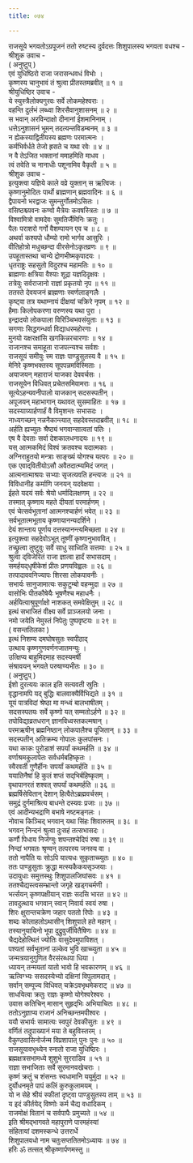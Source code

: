 ```yaml
---
title: ०७४

---
```

राजसूये भगवतोऽग्रपूजनं ततो रुष्टस्य दुर्वदत्तः शिशुपालस्य भगवता वधश्च -  
श्रीशुक उवाच -  
( अनुष्टुप् )  
एवं युधिष्ठिरो राजा जरासन्धवधं विभोः ।  
कृष्णस्य चानुभावं तं श्रुत्वा प्रीतस्तमब्रवीत् ॥ १ ॥  
श्रीयुधिष्ठिर उवाच -  
ये स्युस्त्रैलोक्यगुरवः सर्वे लोकमहेश्वराः ।  
वहन्ति दुर्लभं लब्ध्वा शिरसैवानुशासनम् ॥ २ ॥  
स भवान् अरविन्दाक्षो दीनानां ईशमानिनाम् ।  
धत्तेऽनुशासनं भूमन् तदत्यन्तविडम्बनम् ॥ ३ ॥  
न ह्येकस्याद्वितीयस्य ब्रह्मणः परमात्मनः ।  
कर्मभिर्वर्धते तेजो ह्रसते च यथा रवेः ॥ ४ ॥  
न वै तेऽजित भक्तानां ममाहमिति माधव ।  
त्वं तवेति च नानाधीः पशूनामिव वैकृती ॥ ५ ॥  
श्रीशुक उवाच -  
इत्युक्त्वा यज्ञिये काले वव्रे युक्तान् स ऋत्विजः ।  
कृष्णानुमोदितः पार्थो ब्राह्मणान् ब्रह्मवादिनः ॥ ६ ॥  
द्वैपायनो भरद्वाजः सुमन्तुर्गोतमोऽसितः ।  
वसिष्ठश्च्यवनः कण्वो मैत्रेयः कवषस्त्रितः ॥ ७ ॥  
विश्वामित्रो वामदेवः सुमतिर्जैमिनिः क्रतुः ।  
पैलः पराशरो गर्गो वैशम्पायन एव च ॥ ८ ॥  
अथर्वा कश्यपो धौम्यो रामो भार्गव आसुरिः ।  
वीतिहोत्रो मधुच्छन्दा वीरसेनोऽकृतव्रणः ॥ ९ ॥  
उपहूतास्तथा चान्ये द्रोणभीष्मकृपादयः ।  
धृतराष्ट्रः सहसुतो विदुरश्च महामतिः ॥ १० ॥  
ब्राह्मणाः क्षत्रिया वैश्याः शूद्रा यज्ञदिदृक्षवः ।  
तत्रेयुः सर्वराजानो राज्ञां प्रकृतयो नृप ॥ ११ ॥  
ततस्ते देवयजनं ब्राह्मणाः स्वर्णलाङ्‌गलैः ।  
कृष्ट्वा तत्र यथाम्नायं दीक्षयां चक्रिरे नृपम् ॥ १२ ॥  
हैमाः किलोपकरणा वरुणस्य यथा पुरा ।  
इन्द्रादयो लोकपाला विरिञ्चिभवसंयुताः ॥ १३ ॥  
सगणाः सिद्धगन्धर्वा विद्याधरमहोरगाः ।  
मुनयो यक्षरक्षांसि खगकिन्नरचारणाः ॥ १४ ॥  
राजानश्च समाहूता राजपत्न्यश्च सर्वशः ।  
राजसूयं समीयुः स्म राज्ञः पाण्डुसुतस्य वै ॥ १५ ॥  
मेनिरे कृष्णभक्तस्य सूपपन्नमविस्मिताः ।  
अयाजयन् महाराजं याजका देववर्चसः ।  
राजसूयेन विधिवत् प्रचेतसमिवामराः ॥ १६ ॥  
सूत्येऽहन्यवनीपालो याजकान् सदसस्पतीन् ।  
अपूजयन् महाभागान् यथावत् सुसमाहितः ॥ १७ ॥  
सदस्याग्र्यार्हणार्हं वै विमृशन्तः सभासदः ।  
नाध्यगच्छन् नन्ननैकान्त्यात् सहदेवस्तदाब्रवीत् ॥ १८ ॥  
अर्हति ह्यच्युतः श्रैष्ठ्यं भगवान्सात्वतां पतिः ।  
एष वै देवताः सर्वा देशकालधनादयः ॥ १९ ॥  
यस् आत्मकमिदं विश्वं क्रतवश्च यदात्मकाः ।  
अग्निराहुतयो मन्त्राः साङ्ख्यं योगश्च यत्परः ॥ २० ॥  
एक एवाद्‌वितीयोऽसौ अवैतदात्म्यमिदं जगत् ।  
आत्मनात्माश्रयः सभ्याः सृजत्यवति हन्त्यजः ॥ २१ ॥  
विविधानीह कर्माणि जनयन् यदवेक्षया ।  
ईहते यदयं सर्वः श्रेयो धर्मादिलक्षणम् ॥ २२ ॥  
तस्मात् कृष्णाय महते दीयतां परमार्हणम् ।  
एवं चेत्सर्वभूतानां आत्मनश्चार्हणं भवेत् ॥ २३ ॥  
सर्वभूतात्मभूताय कृष्णायानन्यदर्शिने ।  
देयं शान्ताय पूर्णाय दत्तस्यानन्त्यमिच्छता ॥ २४ ॥  
इत्युक्त्वा सहदेवोऽभूत् तूष्णीं कृष्णानुभाववित् ।  
तच्छ्रुत्वा तुष्टुवुः सर्वे साधु साध्विति सत्तमाः ॥ २५ ॥  
श्रुत्वा द्‌विजेरितं राजा ज्ञात्वा हार्दं सभासदाम् ।  
समर्हयद्‌धृषीकेशं प्रीतः प्रणयविह्वलः ॥ २६ ॥  
तत्पादाववनिज्यापः शिरसा लोकपावनीः ।  
सभार्यः सानुजामात्यः सकुटुम्बो वहन्मुदा ॥ २७ ॥  
वासोभिः पीतकौषेयैः भूषणैश्च महाधनैः ।  
अर्हयित्वाश्रुपूर्णाक्षो नाशकत् समवेक्षितुम् ॥ २८ ॥  
इत्थं सभाजितं वीक्ष्य सर्वे प्राञ्जलयो जनाः ।  
नमो जयेति नेमुस्तं निपेतुः पुष्पवृष्टयः ॥ २९ ॥  
( वसन्ततिलका )  
इत्थं निशम्य दमघोषसुतः स्वपीठाद्  
उत्थाय कृष्णगुणवर्णनजातमन्युः ।  
उत्क्षिप्य बाहुमिदमाह सदस्यमर्षी  
संश्रावयन् भगवते परुषाण्यभीतः ॥ ३० ॥  
( अनुष्टुप् )  
ईशो दुरत्ययः काल इति सत्यवती स्रुतिः ।  
वृद्धानामपि यद् बुद्धिः बालवाक्यैर्विभिद्यते ॥ ३१ ॥  
यूयं पात्रविदां श्रेष्ठा मा मन्ध्वं बालभाषीतम् ।  
सदसस्पतयः सर्वे कृष्णो यत् सम्मतोऽर्हणे ॥ ३२ ॥  
तपोविद्याव्रतधरान् ज्ञानविध्वस्तकल्मषान् ।  
परमऋषीन् ब्रह्मनिष्ठान् लोकपालैश्च पूजितान् ॥ ३३ ॥  
सदस्पतीन् अतिक्रम्य गोपालः कुलपांसनः ।  
यथा काकः पुरोडाशं सपर्यां कथमर्हति ॥ ३४ ॥  
वर्णाश्रमकुलापेतः सर्वधर्मबहिष्कृतः ।  
स्वैरवर्ती गुणैर्हीनः सपर्यां कथमर्हति ॥ ३५ ॥  
ययातिनैषां हि कुलं शप्तं सद्‌भिर्बहिष्कृतम् ।  
वृथापानरतं शश्वत् सपर्यां कथमर्हति ॥ ३६ ॥  
ब्रह्मर्षिसेवितान् देशान् हित्वैतेऽब्रह्मवर्चसम् ।  
समुद्रं दुर्गमाश्रित्य बाधन्ते दस्यवः प्रजाः ॥ ३७ ॥  
एवं आदीन्यभद्राणि बभाषे नष्टमङ्‌गलः ।  
नोवाच किञ्चिद् भगवान् यथा सिंहः शिवारुतम् ॥ ३८ ॥  
भगवन् निन्दनं श्रुत्वा दुःसहं तत्सभासदः ।  
कर्णौ पिधाय निर्जग्मुः शपन्तश्चेदिपं रुषा ॥ ३९ ॥  
निन्दां भगवतः श्रृण्वन् तत्परस्य जनस्य वा ।  
ततो नापैति यः सोऽपि यात्यधः सुकृताच्च्युतः ॥ ४० ॥  
ततः पाण्डुसुताः क्रुद्धा मत्स्यकैकयसृञ्जयाः ।  
उदायुधाः समुत्तस्थुः शिशुपालजिघांसवः ॥ ४१ ॥  
ततश्चैद्यस्त्वसम्भ्रान्तो जगृहे खड्गचर्मणी ।  
भर्त्सयन् कृष्णपक्षीयान् राज्ञः सदसि भारत ॥ ४२ ॥  
तावदुत्थाय भगवान् स्वान् निवार्य स्वयं रुषा ।  
शिरः क्षुरान्तचक्रेण जहार पततो रिपोः ॥ ४३ ॥  
शब्दः कोलाहलोऽथासीन् शिशुपाले हते महान् ।  
तस्यानुयायिनो भूपा दुद्रुवुर्जीवितैषिणः ॥ ४४ ॥  
चैद्यदेहोत्थितं ज्योतिः वासुदेवमुपाविशत् ।  
पश्यतां सर्वभूतानां उल्केव भुवि खाच्च्युता ॥ ४५ ॥  
जन्मत्रयानुगुणित वैरसंरब्धया धिया ।  
ध्यायन् तन्मयतां यातो भावो हि भवकारणम् ॥ ४६ ॥  
ऋत्विग्भ्यः ससदस्येभ्यो दक्षिनां विपुलामदात् ।  
सर्वान् सम्पूज्य विधिवत् चक्रेऽवभृथमेकराट् ॥ ४७ ॥  
साधयित्वा क्रतुः राज्ञः कृष्णो योगेश्वरेश्वरः ।  
उवास कतिचिन् मासान् सुहृद्‌भिः अभियाचितः ॥ ४८ ॥  
ततोऽनुज्ञाप्य राजानं अनिच्छन्तमपीश्वरः ।  
ययौ सभार्यः सामात्यः स्वपुरं देवकीसुतः ॥ ४९ ॥  
वर्णितं तदुपाख्यानं मया ते बहुविस्तरम् ।  
वैकुण्ठवासिनोर्जन्म विप्रशापात् पुनः पुनः ॥ ५० ॥  
राजसूयावभृथ्येन स्नातो राजा युधिष्ठिरः ।  
ब्रह्मक्षत्रसभामध्ये शुशुभे सुरराडिव ॥ ५१ ॥  
राज्ञा सभाजिताः सर्वे सुरमानवखेचराः ।  
कृष्णं क्रतुं च शंसन्तः स्वधामानि ययुर्मुदा ॥ ५२ ॥  
दुर्योधनमृते पापं कलिं कुरुकुलामयम् ।  
यो न सेहे श्रीयं स्फीतां दृष्ट्वा पाण्डुसुतस्य ताम् ॥ ५३ ॥  
य इदं कीर्तयेद् विष्णोः कर्म चैद्य वधादिकम् ।  
राजमोक्षं वितानं च सर्वपापैः प्रमुच्यते ॥ ५४ ॥  
इति श्रीमद्भागवते महापुराणे पारमहंस्यां  
संहितायां दशमस्कन्धे उत्तरार्धे  
शिशुपालवधो नाम चतुःसप्ततितमोऽध्यायः ॥ ७४ ॥  
हरिः ॐ तत्सत् श्रीकृष्णार्पणमस्तु ॥